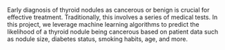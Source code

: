 Early diagnosis of thyroid nodules as cancerous or benign is crucial for effective treatment. Traditionally, this involves a series of medical tests. In this project, we leverage machine learning algorithms to predict the likelihood of a thyroid nodule being cancerous based on patient data such as nodule size, diabetes status, smoking habits, age, and more.
